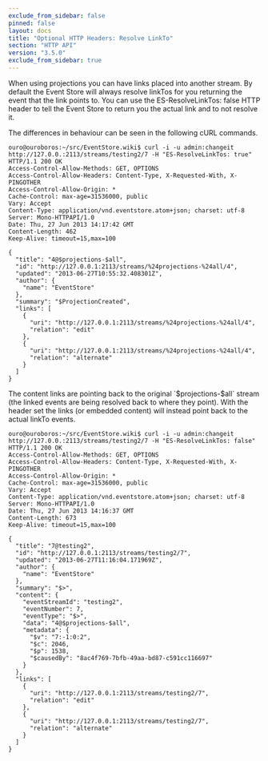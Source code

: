 ```yaml
---
exclude_from_sidebar: false
pinned: false
layout: docs
title: "Optional HTTP Headers: Resolve LinkTo"
section: "HTTP API"
version: "3.5.0"
exclude_from_sidebar: true
---
```


When using projections you can have links placed into another stream. By default the Event Store will always resolve linkTos for you returning the event that the link points to. You can use the ES-ResolveLinkTos: false HTTP header to tell the Event Store to return you the actual link and to not resolve it.

The differences in behaviour can be seen in the following cURL commands.

```http
ouro@ouroboros:~/src/EventStore.wiki$ curl -i -u admin:changeit http://127.0.0.:2113/streams/testing2/7 -H "ES-ResolveLinkTos: true"
HTTP/1.1 200 OK
Access-Control-Allow-Methods: GET, OPTIONS
Access-Control-Allow-Headers: Content-Type, X-Requested-With, X-PINGOTHER
Access-Control-Allow-Origin: *
Cache-Control: max-age=31536000, public
Vary: Accept
Content-Type: application/vnd.eventstore.atom+json; charset: utf-8
Server: Mono-HTTPAPI/1.0
Date: Thu, 27 Jun 2013 14:17:42 GMT
Content-Length: 462
Keep-Alive: timeout=15,max=100

{
  "title": "4@$projections-$all",
  "id": "http://127.0.0.1:2113/streams/%24projections-%24all/4",
  "updated": "2013-06-27T10:55:32.408301Z",
  "author": {
    "name": "EventStore"
  },
  "summary": "$ProjectionCreated",
  "links": [
    {
      "uri": "http://127.0.0.1:2113/streams/%24projections-%24all/4",
      "relation": "edit"
    },
    {
      "uri": "http://127.0.0.1:2113/streams/%24projections-%24all/4",
      "relation": "alternate"
    }
  ]
}
```

<span class="note">
The content links are pointing back to the original `$projections-$all` stream (the linked events are being resolved back to where they point). With the header set the links (or embedded content) will instead point back to the actual linkTo events.
</span>

```http
ouro@ouroboros:~/src/EventStore.wiki$ curl -i -u admin:changeit http://127.0.0.:2113/streams/testing2/7 -H "ES-ResolveLinkTos: false"
HTTP/1.1 200 OK
Access-Control-Allow-Methods: GET, OPTIONS
Access-Control-Allow-Headers: Content-Type, X-Requested-With, X-PINGOTHER
Access-Control-Allow-Origin: *
Cache-Control: max-age=31536000, public
Vary: Accept
Content-Type: application/vnd.eventstore.atom+json; charset: utf-8
Server: Mono-HTTPAPI/1.0
Date: Thu, 27 Jun 2013 14:16:37 GMT
Content-Length: 673
Keep-Alive: timeout=15,max=100

{
  "title": "7@testing2",
  "id": "http://127.0.0.1:2113/streams/testing2/7",
  "updated": "2013-06-27T11:16:04.171969Z",
  "author": {
    "name": "EventStore"
  },
  "summary": "$>",
  "content": {
    "eventStreamId": "testing2",
    "eventNumber": 7,
    "eventType": "$>",
    "data": "4@$projections-$all",
    "metadata": {
      "$v": "7:-1:0:2",
      "$c": 2046,
      "$p": 1538,
      "$causedBy": "8ac4f769-7bfb-49aa-bd87-c591cc116697"
    }
  },
  "links": [
    {
      "uri": "http://127.0.0.1:2113/streams/testing2/7",
      "relation": "edit"
    },
    {
      "uri": "http://127.0.0.1:2113/streams/testing2/7",
      "relation": "alternate"
    }
  ]
}
```